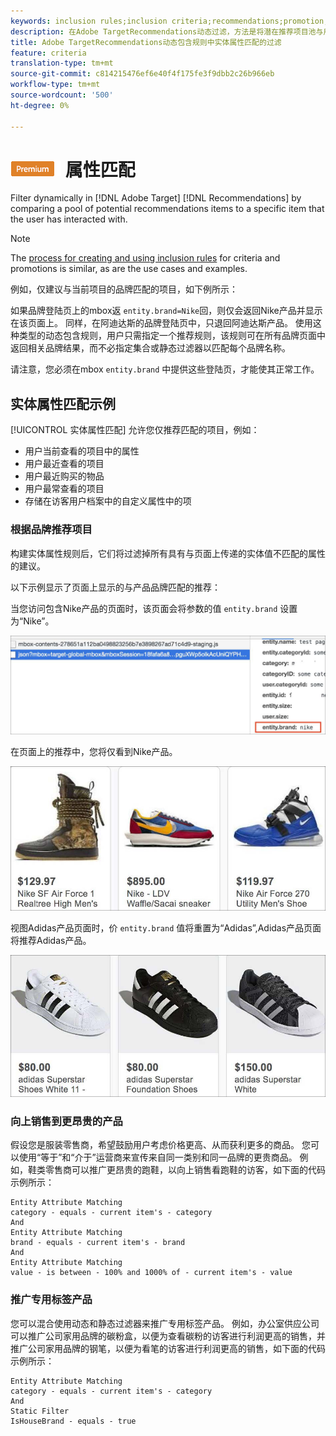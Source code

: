```yaml
---
keywords: inclusion rules;inclusion criteria;recommendations;promotion;promotions;dynamic filtering;dynamic;entity attribute matching
description: 在Adobe TargetRecommendations动态过滤，方法是将潜在推荐项目池与用户已交互的特定项目进行比较。
title: Adobe TargetRecommendations动态包含规则中实体属性匹配的过滤
feature: criteria
translation-type: tm+mt
source-git-commit: c814215476ef6e40f4f175fe3f9dbb2c26b966eb
workflow-type: tm+mt
source-wordcount: '500'
ht-degree: 0%

---
```



# ![PREMIUM实体](/help/assets/premium.png) 属性匹配

Filter dynamically in [!DNL Adobe Target] [!DNL Recommendations] by comparing a pool of potential recommendations items to a specific item that the user has interacted with.

>[!NOTE]
>
>The [process for creating and using inclusion rules](/help/c-recommendations/c-algorithms/use-dynamic-and-static-inclusion-rules.md) for criteria and promotions is similar, as are the use cases and examples.

例如，仅建议与当前项目的品牌匹配的项目，如下例所示：

如果品牌登陆页上的mbox返 `entity.brand=Nike`回，则仅会返回Nike产品并显示在该页面上。 同样，在阿迪达斯的品牌登陆页中，只退回阿迪达斯产品。 使用这种类型的动态包含规则，用户只需指定一个推荐规则，该规则可在所有品牌页面中返回相关品牌结果，而不必指定集合或静态过滤器以匹配每个品牌名称。

请注意，您必须在mbox `entity.brand` 中提供这些登陆页，才能使其正常工作。

## 实体属性匹配示例

[!UICONTROL 实体属性匹配] 允许您仅推荐匹配的项目，例如：

* 用户当前查看的项目中的属性
* 用户最近查看的项目
* 用户最近购买的物品
* 用户最常查看的项目
* 存储在访客用户档案中的自定义属性中的项

### 根据品牌推荐项目

构建实体属性规则后，它们将过滤掉所有具有与页面上传递的实体值不匹配的属性的建议。

以下示例显示了页面上显示的与产品品牌匹配的推荐：

当您访问包含Nike产品的页面时，该页面会将参数的值 `entity.brand` 设置为“Nike”。

![示例目标调用](/help/c-recommendations/c-algorithms/assets/example-target-call.png)

在页面上的推荐中，您将仅看到Nike产品。

![耐克推荐](/help/c-recommendations/c-algorithms/assets/nike.png)

视图Adidas产品页面时，价 `entity.brand` 值将重置为“Adidas”,Adidas产品页面将推荐Adidas产品。

![Adidas推荐](/help/c-recommendations/c-algorithms/assets/adidas.png)

### 向上销售到更昂贵的产品

假设您是服装零售商，希望鼓励用户考虑价格更高、从而获利更多的商品。 您可以使用“等于”和“介于”运营商来宣传来自同一类别和同一品牌的更贵商品。 例如，鞋类零售商可以推广更昂贵的跑鞋，以向上销售看跑鞋的访客，如下面的代码示例所示：

```
Entity Attribute Matching
category - equals - current item's - category 
And 
Entity Attribute Matching
brand - equals - current item's - brand 
And 
Entity Attribute Matching
value - is between - 100% and 1000% of - current item's - value
```

### 推广专用标签产品

您可以混合使用动态和静态过滤器来推广专用标签产品。 例如，办公室供应公司可以推广公司家用品牌的碳粉盒，以便为查看碳粉的访客进行利润更高的销售，并推广公司家用品牌的钢笔，以便为看笔的访客进行利润更高的销售，如下面的代码示例所示：

```
Entity Attribute Matching
category - equals - current item's - category 
And
Static Filter
IsHouseBrand - equals - true
```
